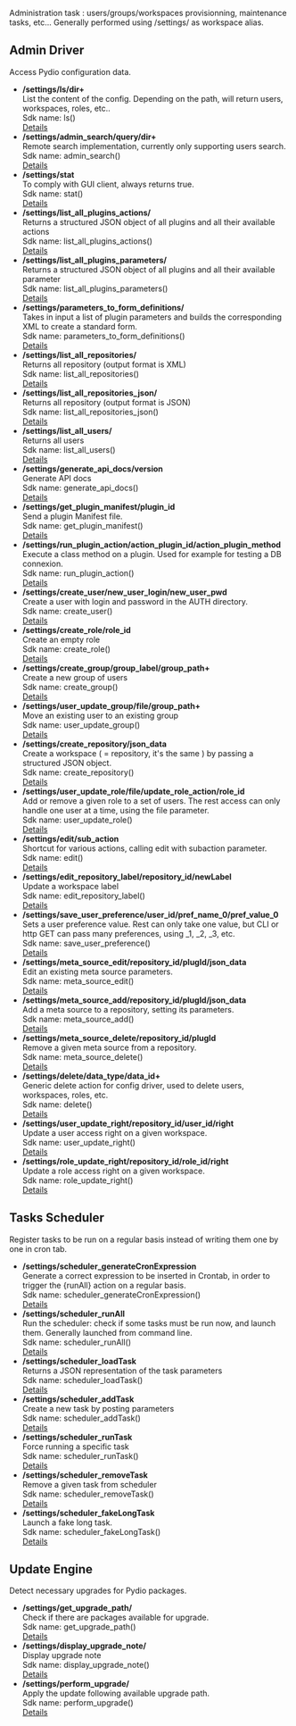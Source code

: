 Administration task : users/groups/workspaces provisionning, maintenance tasks, etc... Generally performed using /settings/ as workspace alias.



## Admin Driver  
Access Pydio configuration data.


- **/settings/ls/dir+**  
  List the content of the config. Depending on the path, will return users, workspaces, roles, etc..<br>Sdk name: ls()  
  [Details](https://pydio.com/en/docs/references/pydio-api#!/access.ajxp_conf/ls_post_0)
- **/settings/admin_search/query/dir+**  
  Remote search implementation, currently only supporting users search.<br>Sdk name: admin_search()  
  [Details](https://pydio.com/en/docs/references/pydio-api#!/access.ajxp_conf/admin_search_post_1)
- **/settings/stat**  
  To comply with GUI client, always returns true.<br>Sdk name: stat()  
  [Details](https://pydio.com/en/docs/references/pydio-api#!/access.ajxp_conf/stat_post_2)
- **/settings/list_all_plugins_actions/**  
  Returns a structured JSON object of all plugins and all their available actions<br>Sdk name: list_all_plugins_actions()  
  [Details](https://pydio.com/en/docs/references/pydio-api#!/access.ajxp_conf/list_all_plugins_actions_post_3)
- **/settings/list_all_plugins_parameters/**  
  Returns a structured JSON object of all plugins and all their available parameter<br>Sdk name: list_all_plugins_parameters()  
  [Details](https://pydio.com/en/docs/references/pydio-api#!/access.ajxp_conf/list_all_plugins_parameters_post_4)
- **/settings/parameters_to_form_definitions/**  
  Takes in input a list of plugin parameters and builds the corresponding XML to create a standard form.<br>Sdk name: parameters_to_form_definitions()  
  [Details](https://pydio.com/en/docs/references/pydio-api#!/access.ajxp_conf/parameters_to_form_definitions_post_5)
- **/settings/list_all_repositories/**  
  Returns all repository (output format is XML)<br>Sdk name: list_all_repositories()  
  [Details](https://pydio.com/en/docs/references/pydio-api#!/access.ajxp_conf/list_all_repositories_post_6)
- **/settings/list_all_repositories_json/**  
  Returns all repository (output format is JSON)<br>Sdk name: list_all_repositories_json()  
  [Details](https://pydio.com/en/docs/references/pydio-api#!/access.ajxp_conf/list_all_repositories_json_post_7)
- **/settings/list_all_users/**  
  Returns all users<br>Sdk name: list_all_users()  
  [Details](https://pydio.com/en/docs/references/pydio-api#!/access.ajxp_conf/list_all_users_post_8)
- **/settings/generate_api_docs/version**  
  Generate API docs<br>Sdk name: generate_api_docs()  
  [Details](https://pydio.com/en/docs/references/pydio-api#!/access.ajxp_conf/generate_api_docs_post_9)
- **/settings/get_plugin_manifest/plugin_id**  
  Send a plugin Manifest file.<br>Sdk name: get_plugin_manifest()  
  [Details](https://pydio.com/en/docs/references/pydio-api#!/access.ajxp_conf/get_plugin_manifest_post_10)
- **/settings/run_plugin_action/action_plugin_id/action_plugin_method**  
  Execute a class method on a plugin. Used for example for testing a DB connexion.<br>Sdk name: run_plugin_action()  
  [Details](https://pydio.com/en/docs/references/pydio-api#!/access.ajxp_conf/run_plugin_action_post_11)
- **/settings/create_user/new_user_login/new_user_pwd**  
  Create a user with login and password in the AUTH directory.<br>Sdk name: create_user()  
  [Details](https://pydio.com/en/docs/references/pydio-api#!/access.ajxp_conf/create_user_post_12)
- **/settings/create_role/role_id**  
  Create an empty role<br>Sdk name: create_role()  
  [Details](https://pydio.com/en/docs/references/pydio-api#!/access.ajxp_conf/create_role_post_13)
- **/settings/create_group/group_label/group_path+**  
  Create a new group of users<br>Sdk name: create_group()  
  [Details](https://pydio.com/en/docs/references/pydio-api#!/access.ajxp_conf/create_group_post_14)
- **/settings/user_update_group/file/group_path+**  
  Move an existing user to an existing group<br>Sdk name: user_update_group()  
  [Details](https://pydio.com/en/docs/references/pydio-api#!/access.ajxp_conf/user_update_group_post_15)
- **/settings/create_repository/json_data**  
  Create a workspace ( = repository, it's the same ) by passing a structured JSON object.<br>Sdk name: create_repository()  
  [Details](https://pydio.com/en/docs/references/pydio-api#!/access.ajxp_conf/create_repository_post_16)
- **/settings/user_update_role/file/update_role_action/role_id**  
  Add or remove a given role to a set of users. The rest access can only handle one user at a time, using the file parameter.<br>Sdk name: user_update_role()  
  [Details](https://pydio.com/en/docs/references/pydio-api#!/access.ajxp_conf/user_update_role_post_17)
- **/settings/edit/sub_action**  
  Shortcut for various actions, calling edit with subaction parameter.<br>Sdk name: edit()  
  [Details](https://pydio.com/en/docs/references/pydio-api#!/access.ajxp_conf/edit_post_18)
- **/settings/edit_repository_label/repository_id/newLabel**  
  Update a workspace label<br>Sdk name: edit_repository_label()  
  [Details](https://pydio.com/en/docs/references/pydio-api#!/access.ajxp_conf/edit_repository_label_post_19)
- **/settings/save_user_preference/user_id/pref_name_0/pref_value_0**  
  Sets a user preference value. Rest can only take one value, but CLI or http GET can pass many preferences, using _1, _2, _3, etc.<br>Sdk name: save_user_preference()  
  [Details](https://pydio.com/en/docs/references/pydio-api#!/access.ajxp_conf/save_user_preference_post_20)
- **/settings/meta_source_edit/repository_id/plugId/json_data**  
  Edit an existing meta source parameters.<br>Sdk name: meta_source_edit()  
  [Details](https://pydio.com/en/docs/references/pydio-api#!/access.ajxp_conf/meta_source_edit_post_21)
- **/settings/meta_source_add/repository_id/plugId/json_data**  
  Add a meta source to a repository, setting its parameters.<br>Sdk name: meta_source_add()  
  [Details](https://pydio.com/en/docs/references/pydio-api#!/access.ajxp_conf/meta_source_add_post_22)
- **/settings/meta_source_delete/repository_id/plugId**  
  Remove a given meta source from a repository.<br>Sdk name: meta_source_delete()  
  [Details](https://pydio.com/en/docs/references/pydio-api#!/access.ajxp_conf/meta_source_delete_post_23)
- **/settings/delete/data_type/data_id+**  
  Generic delete action for config driver, used to delete users, workspaces, roles, etc.<br>Sdk name: delete()  
  [Details](https://pydio.com/en/docs/references/pydio-api#!/access.ajxp_conf/delete_post_24)
- **/settings/user_update_right/repository_id/user_id/right**  
  Update a user access right on a given workspace.<br>Sdk name: user_update_right()  
  [Details](https://pydio.com/en/docs/references/pydio-api#!/access.ajxp_conf/user_update_right_post_25)
- **/settings/role_update_right/repository_id/role_id/right**  
  Update a role access right on a given workspace.<br>Sdk name: role_update_right()  
  [Details](https://pydio.com/en/docs/references/pydio-api#!/access.ajxp_conf/role_update_right_post_26)

## Tasks Scheduler  
Register tasks to be run on a regular basis instead of writing them one by one in cron tab.


- **/settings/scheduler_generateCronExpression**  
  Generate a correct expression to be inserted in Crontab, in order to trigger the {runAll} action on a regular basis.<br>Sdk name: scheduler_generateCronExpression()  
  [Details](https://pydio.com/en/docs/references/pydio-api#!/action.scheduler/scheduler_generateCronExpression_post_0)
- **/settings/scheduler_runAll**  
  Run the scheduler: check if some tasks must be run now, and launch them. Generally launched from command line.<br>Sdk name: scheduler_runAll()  
  [Details](https://pydio.com/en/docs/references/pydio-api#!/action.scheduler/scheduler_runAll_post_1)
- **/settings/scheduler_loadTask**  
  Returns a JSON representation of the task parameters<br>Sdk name: scheduler_loadTask()  
  [Details](https://pydio.com/en/docs/references/pydio-api#!/action.scheduler/scheduler_loadTask_post_2)
- **/settings/scheduler_addTask**  
  Create a new task by posting parameters<br>Sdk name: scheduler_addTask()  
  [Details](https://pydio.com/en/docs/references/pydio-api#!/action.scheduler/scheduler_addTask_post_3)
- **/settings/scheduler_runTask**  
  Force running a specific task<br>Sdk name: scheduler_runTask()  
  [Details](https://pydio.com/en/docs/references/pydio-api#!/action.scheduler/scheduler_runTask_post_4)
- **/settings/scheduler_removeTask**  
  Remove a given task from scheduler<br>Sdk name: scheduler_removeTask()  
  [Details](https://pydio.com/en/docs/references/pydio-api#!/action.scheduler/scheduler_removeTask_post_5)
- **/settings/scheduler_fakeLongTask**  
  Launch a fake long task.<br>Sdk name: scheduler_fakeLongTask()  
  [Details](https://pydio.com/en/docs/references/pydio-api#!/action.scheduler/scheduler_fakeLongTask_post_6)

## Update Engine  
Detect necessary upgrades for Pydio packages.


- **/settings/get_upgrade_path/**  
  Check if there are packages available for upgrade.<br>Sdk name: get_upgrade_path()  
  [Details](https://pydio.com/en/docs/references/pydio-api#!/action.updater/get_upgrade_path_post_0)
- **/settings/display_upgrade_note/**  
  Display upgrade note<br>Sdk name: display_upgrade_note()  
  [Details](https://pydio.com/en/docs/references/pydio-api#!/action.updater/display_upgrade_note_post_1)
- **/settings/perform_upgrade/**  
  Apply the update following available upgrade path.<br>Sdk name: perform_upgrade()  
  [Details](https://pydio.com/en/docs/references/pydio-api#!/action.updater/perform_upgrade_post_2)